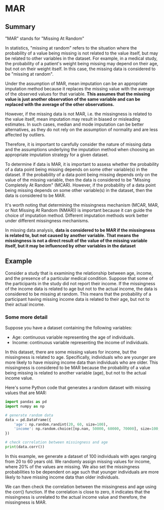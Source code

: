 # MAR

## Summary

"MAR" stands for "Missing At Random"

In statistics, "missing at random" refers to the situation where the probability of a value being missing is not related to the value itself, but may be related to other variables in the dataset. For example, in a medical study, the probability of a patient's weight being missing may depend on their age, but not on their weight itself. In this case, the missing data is considered to be "missing at random".

Under the assumption of MAR, mean imputation can be an appropriate imputation method because it replaces the missing value with the average of the observed values for that variable. **This assumes that the missing value is just another observation of the same variable and can be replaced with the average of the other observations.**

However, if the missing data is not MAR, i.e. the missingness is related to the value itself, mean imputation may result in biased or misleading estimates. In such cases, median and mode imputation can be better alternatives, as they do not rely on the assumption of normality and are less affected by outliers.

Therefore, it is important to carefully consider the nature of missing data and the assumptions underlying the imputation method when choosing an appropriate imputation strategy for a given dataset.

To determine if data is MAR, it is important to assess whether the probability of a data point being missing depends on some other variable(s) in the dataset. If the probability of a data point being missing depends only on the value of the missing variable, then the data is considered to be "Missing Completely At Random" (MCAR). However, if the probability of a data point being missing depends on some other variable(s) in the dataset, then the data is considered to be MAR.

It's worth noting that determining the missingness mechanism (MCAR, MAR, or Not Missing At Random (NMAR)) is important because it can guide the choice of imputation method. Different imputation methods work better under different missingness mechanisms.

In missing data analysis, **data is considered to be MAR if the missingness is related to, but not caused by another variable. That means the missingness is not a direct result of the value of the missing variable itself, but it may be influenced by other variables in the dataset**

## Example

Consider a study that is examining the relationship between age, income, and the presence of a particular medical condition. Suppose that some of the participants in the study did not report their income. If the missingness of the income data is related to age but not to the actual income, the data is considered to be missing at random. This means that the probability of a participant having missing income data is related to their age, but not to their actual income.

### Some more detail

Suppose you have a dataset containing the following variables:

- Age: continuous variable representing the age of individuals.
- Income: continuous variable representing the income of individuals.

In this dataset, there are some missing values for income, but the missingness is related to age. Specifically, individuals who are younger are more likely to have missing income data than individuals who are older. This missingness is considered to be MAR because the probability of a value being missing is related to another variable (age), but not to the actual income value.

Here's some Python code that generates a random dataset with missing values that are MAR:

```python
import pandas as pd
import numpy as np

# generate random data
data = pd.DataFrame({
    'age': np.random.randint(20, 60, size=100),
    'income': np.random.choice([np.nan, 50000, 60000, 70000], size=100, p=[0.2, 0.4, 0.3, 0.1])
})

# check correlation between missingness and age
print(data.corr())
```

In this example, we generate a dataset of 100 individuals with ages ranging from 20 to 60 years old. We randomly assign missing values for income, where 20% of the values are missing. We also set the missingness probabilities to be dependent on age such that younger individuals are more likely to have missing income data than older individuals.

We can then check the correlation between the missingness and age using the corr() function. If the correlation is close to zero, it indicates that the missingness is unrelated to the actual income value and therefore, the missingness is MAR.
